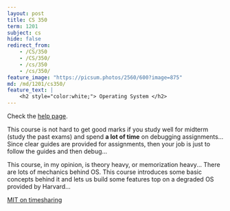 ```yaml
---
layout: post
title: CS 350
term: 1201
subject: cs
hide: false
redirect_from:
    - /CS/350
    - /CS/350/
    - /cs/350
    - /cs/350/
feature_image: "https://picsum.photos/2560/600?image=875"
md: /md/1201/cs350/
feature_text: |
    <h2 style="color:white;"> Operating System </h2>
---
```

Check the [help page](/md/1201/cs350help/).

This course is not hard to get good marks if you study well for midterm (study the past exams) and spend **a lot of time** on debugging assignments... Since clear guides are provided for assignments, then your job is just to follow the guides and then debug...

This course, in my opinion, is theory heavy, or memorization heavy... There are lots of mechanics behind OS. This course introduces some basic concepts behind it and lets us build some features top on a degraded OS provided by Harvard...

[MIT on timesharing](https://youtu.be/Q07PhW5sCEk)
